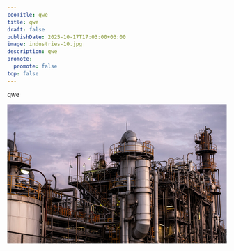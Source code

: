 ```yaml
---
ceoTitle: qwe
title: qwe
draft: false
publishDate: 2025-10-17T17:03:00+03:00
image: industries-10.jpg
description: qwe
promote:
  promote: false
top: false
---
```

qwe

![](industries-10.jpg)
